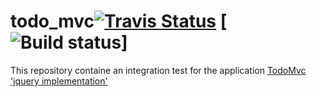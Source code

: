 # todo\_mvc[![Travis Status](https://travis-ci.org/anouarkappitou/todo_mvc.svg?branch=master)](https://travis-ci.org/anouarkappitou/todo_mvc) [![Build status](https://ci.appveyor.com/api/projects/status/6wjyoye82orkkyny/branch/master?svg=true)]

This repository containe an integration test for the application [TodoMvc 'jquery implementation'](http://todomvc.com/examples/jquery/) 

